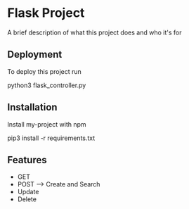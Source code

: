 
# Flask Project

A brief description of what this project does and who it's for


## Deployment

To deploy this project run

python3 flask_controller.py

  
## Installation

Install my-project with npm

pip3 install -r requirements.txt
    
## Features

- GET
- POST --> Create and Search
- Update
- Delete

  

